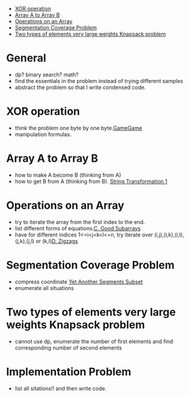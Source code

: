 - [XOR operation](#xor-operation)
- [Array A to Array B](#array-a-to-array-b)
- [Operations on an Array](#operations-on-an-array)
- [Segmentation Coverage Problem](#segmentation-coverage-problem)
- [Two types of elements very large weights Knapsack problem](#two-types-of-elements-very-large-weights-knapsack-problem)

# General
  - dp? binary search? math?
  - find the essentials in the problem instead of trying different samples 
  - abstract the problem so that I write condensed code.


# XOR operation
  - think the problem one byte by one byte.[GameGame](https://codeforces.com/contest/1383/problem/B)
  - manipulation formulas.
  
# Array A to Array B
  - how to make A become B (thinking from A)
  - how to get B from A (thinking from B). [String Transformation 1](https://codeforces.com/contest/1383/problem/A)
  
# Operations on an Array
  - try to iterate the array from the first index to the end.
  - list different forms of equations.[C. Good Subarrays](https://codeforces.com/contest/1398/problem/C)
  - have for different indices 1<=i<j<k<l<=n, try iterate over (i,j),(i,k),(i,l),(j,k),(j,l) or (k,l)[D. Zigzags](https://codeforces.com/contest/1400/problem/D)  

# Segmentation Coverage Problem
   - compress coordinate [Yet Another Segments Subset](https://codeforces.com/contest/1399/problem/F)
   - enumerate all situations
  
# Two types of elements very large weights Knapsack problem
  - cannot use dp, enumerate the number of first elements and find corresponding number of second elements

# Implementation Problem
  - list all sitations!! and then write code. 